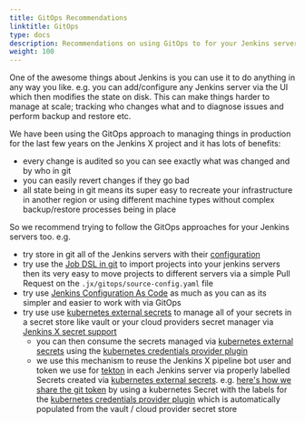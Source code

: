 ```yaml
---
title: GitOps Recommendations
linktitle: GitOps
type: docs
description: Recommendations on using GitOps to for your Jenkins servers
weight: 100
---
```


One of the awesome things about Jenkins is you can use it to do anything in any way you like. e.g. you can add/configure any Jenkins server via the UI which then modifies the state on disk. This can make things harder to manage at scale; tracking who changes what and to diagnose issues and perform backup and restore etc.

We have been using the GitOps approach to managing things in production for the last few years on the Jenkins X project and it has lots of benefits:

* every change is audited so you can see exactly what was changed and by who in git
* you can easily revert changes if they go bad
* all state being in git means its super easy to recreate your infrastructure in another region or using different machine types without complex backup/restore processes being in place

So we recommend trying to follow the GitOps approaches for your Jenkins servers too. e.g.

* try store in git all of the Jenkins servers with their [configuration](/v3/admin/guides/jenkins/getting-started/#configure-jenkins)
* try use the [Job DSL in git](/v3/admin/guides/jenkins/getting-started/#job-dsl) to import projects into your jenkins servers then its very easy to move projects to different servers via a simple Pull Request on the `.jx/gitops/source-config.yaml` file
* try use [Jenkins Configuration As Code](https://www.jenkins.io/projects/jcasc/) as much as you can as its simpler and easier to work with via GitOps
* try use use [kubernetes external secrets](https://github.com/external-secrets/kubernetes-external-secrets) to manage all of your secrets in a secret store like vault or your cloud providers secret manager via [Jenkins X secret support](/v3/admin/setup/secrets/)
  * you can then consume the secrets managed via [kubernetes external secrets](https://github.com/external-secrets/kubernetes-external-secrets) using the [kubernetes credentials provider plugin](https://plugins.jenkins.io/kubernetes-credentials-provider/)
  * we use this mechanism to reuse the Jenkins X pipeline bot user and token we use for [tekton](https://github.com/tektoncd/pipeline) in each Jenkins server via properly labelled Secrets created via  [kubernetes external secrets](https://github.com/external-secrets/kubernetes-external-secrets). e.g. [here's how we share the git token](https://github.com/jenkins-x-charts/jenkins-resources/blob/main/charts/jenkins-resources/templates/tekton-git-secret.yaml#L15-L18) by using a kubernetes Secret with the labels for the [kubernetes credentials provider plugin](https://plugins.jenkins.io/kubernetes-credentials-provider/) which is automatically populated from the vault / cloud provider secret store
